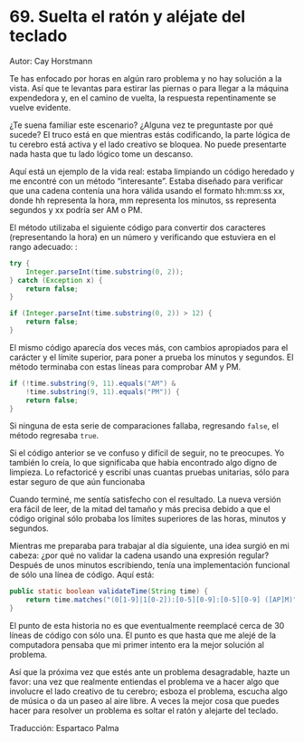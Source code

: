 # 69. Suelta el ratón y aléjate del teclado

Autor: Cay Horstmann

Te has enfocado por horas en algún raro problema y no hay solución a la vista. Así que te levantas para estirar las piernas o para llegar a la máquina expendedora y, en el camino de vuelta, la respuesta repentinamente se vuelve evidente.

¿Te suena familiar este escenario? ¿Alguna vez te preguntaste por qué sucede? El truco está en que mientras estás codificando, la parte lógica de tu cerebro está activa y el lado creativo se bloquea. No puede presentarte nada hasta que tu lado lógico tome un descanso.

Aquí está un ejemplo de la vida real: estaba limpiando un código heredado y me encontré con un método “interesante”. Estaba diseñado para verificar que una cadena contenía una hora válida usando el formato hh:mm:ss xx, donde hh representa la hora, mm representa los minutos, ss representa segundos y xx podría ser AM o PM.

El método utilizaba el siguiente código para convertir dos caracteres (representando la hora) en un número y verificando que estuviera en el rango adecuado: :

```java
try {
    Integer.parseInt(time.substring(0, 2));
} catch (Exception x) {
    return false;
}

if (Integer.parseInt(time.substring(0, 2)) > 12) {
    return false;
}
```

El mismo código aparecía dos veces más, con cambios apropiados para el carácter y el límite superior, para poner a prueba los minutos y segundos. El método terminaba con estas líneas para comprobar AM y PM.

```java
if (!time.substring(9, 11).equals("AM") &
    !time.substring(9, 11).equals("PM")) {
    return false;
}
```

Si ninguna de esta serie de comparaciones fallaba, regresando `false`, el método regresaba `true`.

Si el código anterior se ve confuso y difícil de seguir, no te preocupes. Yo también lo creía, lo que significaba que había encontrado algo digno de limpieza. Lo refactoricé y escribí unas cuantas pruebas unitarias, sólo para estar seguro de que aún funcionaba

Cuando terminé, me sentía satisfecho con el resultado. La nueva versión era fácil de leer, de la mitad del tamaño y más precisa debido a que el código original sólo probaba los límites superiores de las horas, minutos y segundos.

Mientras me preparaba para trabajar al día siguiente, una idea surgió en mi cabeza: ¿por qué no validar la cadena usando una expresión regular? Después de unos minutos escribiendo, tenía una implementación funcional de sólo una línea de código. Aquí está:

```java
public static boolean validateTime(String time) {
    return time.matches("(0[1-9]|1[0-2]):[0-5][0-9]:[0-5][0-9] ([AP]M)");
}
```

El punto de esta historia no es que eventualmente reemplacé cerca de 30 líneas de código con sólo una. El punto es que hasta que me alejé de la computadora pensaba que mi primer intento era la mejor solución al problema.

Así que la próxima vez que estés ante un problema desagradable, hazte un favor: una vez que realmente entiendas el problema ve a hacer algo que involucre el lado creativo de tu cerebro; esboza el problema, escucha algo de música o da un paseo al aire libre. A veces la mejor cosa que puedes hacer para resolver un problema es soltar el ratón y alejarte del teclado.

Traducción: Espartaco Palma
